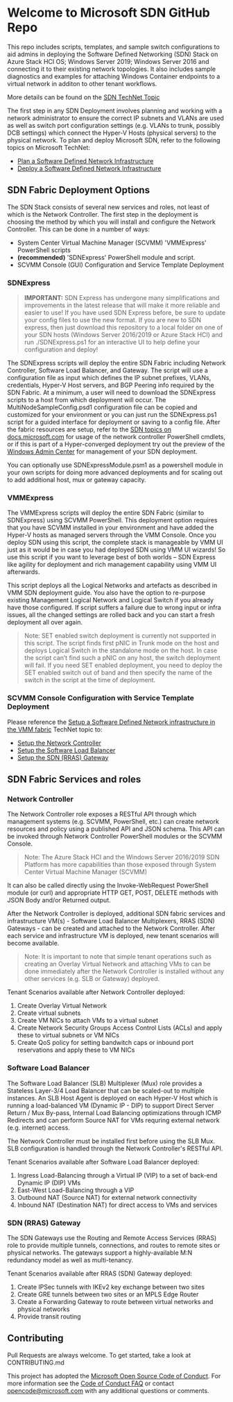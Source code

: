 # Welcome to Microsoft SDN GitHub Repo
This repo includes scripts, templates, and sample switch configurations to aid admins in deploying the Software Defined Networking (SDN) Stack on Azure Stack HCI OS; Windows Server 2019; Windows Server 2016 and connecting it to their existing network topologies. It also includes sample diagnostics and examples for attaching Windows Container endpoints to a virtual network in additon to other tenant workflows. 

More details can be found on the [SDN TechNet Topic](https://docs.microsoft.com/en-us/azure-stack/hci/concepts/software-defined-networking) 

The first step in any SDN Deployment involves planning and working with a network administrator to ensure the correct IP subnets and VLANs are used as well as switch port configuration settings (e.g. VLANs to trunk, possibly DCB settings) which connect the Hyper-V Hosts (physical servers) to the physical network.   To plan and deploy Microsoft SDN, refer to the following topics on Microsoft TechNet:
* [Plan a Software Defined Network Infrastructure](https://docs.microsoft.com/en-us/azure-stack/hci/concepts/plan-software-defined-networking-infrastructure)
* [Deploy a Software Defined Network Infrastructure](https://docs.microsoft.com/en-us/azure-stack/hci/manage/sdn-express)

## SDN Fabric Deployment Options  
The SDN Stack consists of several new services and roles, not least of which is the Network Controller. The first step in the deployment is choosing the method by which you will install and configure the Network Controller. This can be done in a number of ways:
 * System Center Virtual Machine Manager (SCVMM) 'VMMExpress' PowerShell scripts 
 * **(recommended)** 'SDNExpress' PowerShell module and script.
 * SCVMM Console (GUI) Configuration and Service Template Deployment

### SDNExpress 

> **IMPORTANT:** SDN Express has undergone many simplifications and improvements in the latest release that will make it more reliable and easier to use!  If you have used SDN Express before, be sure to update your config files to use the new format.  If you are new to SDN express, then just download this repository to a local folder on one of your SDN hosts (Windows Server 2016/2019 or Azure Stack HCI) and run ./SDNExpress.ps1 for an interactive UI to help define your configuration and deploy!  

The SDNExpress scripts will deploy the entire SDN Fabric including Network Controller, Software Load Balancer, and Gateway. The script will use a configuration file as input which defines the IP subnet prefixes, VLANs, credentials, Hyper-V Host servers, and BGP Peering info required by the SDN Fabric.  At a minimum, a user will need to download the SDNExpress scripts to a host from which deployment will occur. The MultiNodeSampleConfig.psd1 configuration file can be copied and customized for your environment or you can just run the SDNExpress.ps1 script for a guided interface for deployment or saving to a config file. After the fabric resources are setup, refer to the [SDN topics on docs.microsoft.com](https://docs.microsoft.com/en-us/azure-stack/hci/concepts/software-defined-networking) for usage of the network controller PowerShell cmdlets, or if this is part of a Hyper-converged deployment try out the preview of the [Windows Admin Center](https://www.microsoft.com/en-us/software-download/windowsinsiderpreviewserver) for management of your SDN deployment. 

You can optionally use SDNExpressModule.psm1 as a powershell module in your own scripts for doing more advanced deployments and for scaling out to add additional host, mux or gateway capacity.

### VMMExpress
The VMMExpress scripts will deploy the entire SDN Fabric (similar to SDNExpress) using SCVMM PowerShell. This deployment option requires that you have SCVMM installed in your environment and have added the Hyper-V hosts as managed servers through the VMM Console. Once you deploy SDN using this script, the complete stack is manageable by VMM UI just as it would be in case you had deployed SDN using VMM UI wizards! So use this script if you want to leverage best of both worlds – SDN Express like agility for deployment and rich management capability using VMM UI afterwards. 

This script deploys all the Logical Networks and artefacts as described in VMM SDN deployment guide. You also have the option to re-purpose existing Management Logical Network and Logical Switch if you already have those configured. If script suffers a failure due to wrong input or infra issues, all the changed settings are rolled back and you can start a fresh deployment all over again.

> Note: SET enabled switch deployment is currently not supported in this script. The script finds first pNIC in Trunk mode on the host and deploys Logical Switch in the standalone mode on the host. In case the script can’t find such a pNIC on any host, the switch deployment will fail. If you need SET enabled deployment, you need to deploy the SET enabled switch out of band and then specify the name of the switch in the script at the time of deployment.

### SCVMM Console Configuration with Service Template Deployment 

Please reference the [Setup a Software Defined Network infrastructure in the VMM fabric](https://docs.microsoft.com/en-us/system-center/vmm/deploy-sdn?view=sc-vmm-2019) TechNet topic to:
 * [Setup the Network Controller](https://docs.microsoft.com/en-us/system-center/vmm/sdn-controller?view=sc-vmm-2019)
 * [Setup the Software Load Balancer](https://docs.microsoft.com/en-us/system-center/vmm/sdn-slb?view=sc-vmm-2019)
 * [Setup the SDN (RRAS) Gateway](https://docs.microsoft.com/en-us/system-center/vmm/sdn-gateway?view=sc-vmm-2019)

## SDN Fabric Services and roles

### Network Controller 
The Network Controller role exposes a RESTful API through which management systems (e.g. SCVMM, PowerShell, etc.) can create network resources and policy using a published API and JSON schema. This API can be invoked through Network Controller PowerShell modules or the SCVMM Console. 
> Note: The Azure Stack HCI and the Windows Server 2016/2019  SDN Platform has more capabilities than those exposed through System Center Virtual Machine Manager (SCVMM)

It can also be called directly using the Invoke-WebRequest PowerShell module (or curl) and appropriate HTTP GET, POST, DELETE methods with JSON Body and/or Returned output.   

After the Network Controller is deployed, additional SDN fabric services and infrastructure VM(s) - Software Load Balancer Multiplexers, RRAS (SDN) Gateways - can be created and attached to the Network Controller. After each service and infrastructure VM is deployed, new tenant scenarios will become available.  
> Note: It is important to note that simple tenant operations such as creating an Overlay Virtual Network and attaching VMs to can be done immediately after the Network Controller is installed without any other services (e.g. SLB or Gateway) deployed. 

Tenant Scenarios available after Network Controller deployed:
 1. Create Overlay Virtual Network 
 2. Create virtual subnets
 3. Create VM NICs to attach VMs to a virtual subnet 
 4. Create Network Security Groups Access Control Lists (ACLs) and apply these to virtual subnets or VM NICs
 5. Create QoS policy for setting bandwitch caps or inbound port reservations and apply these to VM NICs

### Software Load Balancer
The Software Load Balancer (SLB) Multiplexer (Mux) role provides a Stateless Layer-3/4 Load Balancer that can be scaled-out to multiple instances. An SLB Host Agent is deployed on each Hyper-V Host which is running a load-balanced VM (Dynamic IP - DIP) to support Direct Server Return / Mux By-pass, Internal Load Balancing optimizations through ICMP Redirects and can perform Source NAT for VMs requring external network (e.g. internet) access. 

The Network Controller must be installed first before using the SLB Mux. SLB configuration is handled through the Network Controller's RESTful API. 

Tenant Scenarios available after Software Load Balancer deployed:
 1. Ingress Load-Balancing through a Virtual IP (VIP) to a set of back-end Dynamic IP (DIP) VMs
 2. East-West Load-Balancing through a VIP
 3. Outbound NAT (Source NAT) for external network connectivity
 4. Inbound NAT (Destination NAT) for direct access to VMs and services     

### SDN (RRAS) Gateway
The SDN Gateways use the Routing and Remote Access Services (RRAS) role to provide multiple tunnels, connections, and routes to remote sites or physical networks. The gateways support a highly-available M:N redundancy model as well as multi-tenancy.

Tenant Scenarios available after RRAS (SDN) Gateway deployed:
 1. Create IPSec tunnels with IKEv2 key exchange between two sites
 2. Create GRE tunnels between two sites or an MPLS Edge Router
 3. Create a Forwarding Gateway to route between virtual networks and physical networks
 4. Provide transit routing  

## Contributing

Pull Requests are always welcome. To get started, take a look at CONTRIBUTING.md 


This project has adopted the [Microsoft Open Source Code of Conduct](https://opensource.microsoft.com/codeofconduct/). For more information see the [Code of Conduct FAQ](https://opensource.microsoft.com/codeofconduct/faq/) or contact [opencode@microsoft.com](mailto:opencode@microsoft.com) with any additional questions or comments.

